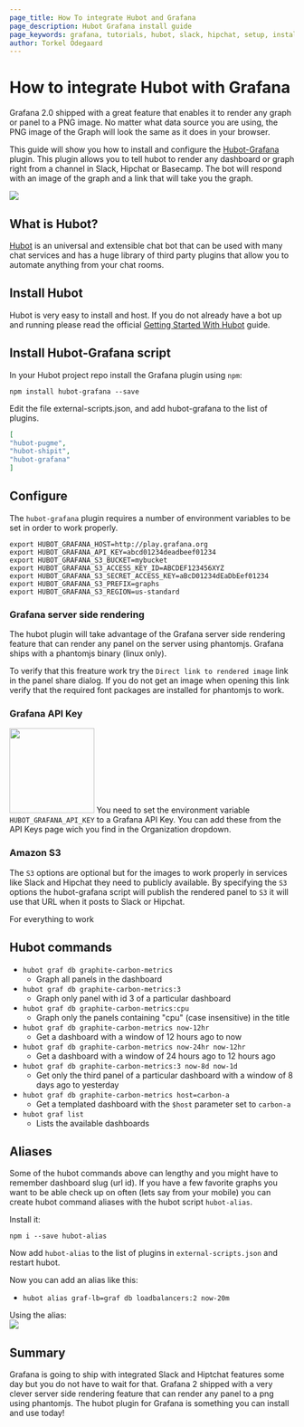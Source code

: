 ```yaml
---
page_title: How To integrate Hubot and Grafana
page_description: Hubot Grafana install guide
page_keywords: grafana, tutorials, hubot, slack, hipchat, setup, install, config
author: Torkel Ödegaard
---
```


# How to integrate Hubot with Grafana

Grafana 2.0 shipped with a great feature that enables it to render any graph or panel to a PNG image.
No matter what data source you are using, the PNG image of the Graph will look the same
as it does in your browser.

This guide will show you how to install and configure the [Hubot-Grafana](https://github.com/stephenyeargin/hubot-grafana)
plugin. This plugin allows you to tell hubot to render any dashboard or graph right from a channel in
Slack, Hipchat or Basecamp. The bot will respond with an image of the graph and a link that will
take you the graph.

<div class="text-center">
  <img src="/img/tutorials/hubot_grafana.png" class="center"></a>
</div>

## What is Hubot?
[Hubot](https://hubot.github.com/) is an universal and extensible chat bot that can be used with many chat
services and has a huge library of third party plugins that allow you to automate anything from your
chat rooms.

## Install Hubot
Hubot is very easy to install and host. If you do not already have a bot up and running please
read the official [Getting Started With Hubot](https://hubot.github.com/docs/) guide.

## Install Hubot-Grafana script

In your Hubot project repo install the Grafana plugin using `npm`:

    npm install hubot-grafana --save

Edit the file external-scripts.json, and add hubot-grafana to the list of plugins.

```json
[
"hubot-pugme",
"hubot-shipit",
"hubot-grafana"
]
```

## Configure

The `hubot-grafana` plugin requires a number of environment variables to be set in order to work properly.

    export HUBOT_GRAFANA_HOST=http://play.grafana.org
    export HUBOT_GRAFANA_API_KEY=abcd01234deadbeef01234
    export HUBOT_GRAFANA_S3_BUCKET=mybucket
    export HUBOT_GRAFANA_S3_ACCESS_KEY_ID=ABCDEF123456XYZ
    export HUBOT_GRAFANA_S3_SECRET_ACCESS_KEY=aBcD01234dEaDbEef01234
    export HUBOT_GRAFANA_S3_PREFIX=graphs
    export HUBOT_GRAFANA_S3_REGION=us-standard

### Grafana server side rendering
The hubot plugin will take advantage of the Grafana server side rendering feature that can
render any panel on the server using phantomjs. Grafana ships with a phantomjs binary (linux only).

To verify that this freature work try the `Direct link to rendered image` link in the panel share dialog.
If you do not get an image when opening this link verify that the required font packages are installed for phantomjs to work.

### Grafana API Key
<img src="/img/v2/orgdropdown_api_keys.png" style="width: 150px" class="right"></img>
You need to set the environment variable `HUBOT_GRAFANA_API_KEY` to a Grafana API Key.
You can add these from the API Keys page wich you find in the Organization dropdown.

### Amazon S3
The `S3` options are optional but for the images to work properly in services like Slack and Hipchat they need
to publicly available. By specifying the `S3` options the hubot-grafana script will publish the rendered
panel to `S3` it will use that URL when it posts to Slack or Hipchat.

For everything to work

## Hubot commands

- `hubot graf db graphite-carbon-metrics`
    - Graph all panels in the dashboard
- `hubot graf db graphite-carbon-metrics:3`
    - Graph only panel with id 3 of a particular dashboard
- `hubot graf db graphite-carbon-metrics:cpu`
    - Graph only the panels containing "cpu" (case insensitive) in the title
- `hubot graf db graphite-carbon-metrics now-12hr`
    - Get a dashboard with a window of 12 hours ago to now
- `hubot graf db graphite-carbon-metrics now-24hr now-12hr`
    - Get a dashboard with a window of 24 hours ago to 12 hours ago
- `hubot graf db graphite-carbon-metrics:3 now-8d now-1d`
    - Get only the third panel of a particular dashboard with a window of 8 days ago to yesterday
- `hubot graf db graphite-carbon-metrics host=carbon-a`
    - Get a templated dashboard with the `$host` parameter set to `carbon-a`
- `hubot graf list`
    - Lists the available dashboards

## Aliases
Some of the hubot commands above can lengthy and you might have to remember dashboard slug (url id).
If you have a few favorite graphs you want to be able check up on often (lets say from your mobile) you
can create hubot command aliases with the hubot script `hubot-alias`.

Install it:

    npm i --save hubot-alias

Now add `hubot-alias` to the list of plugins in `external-scripts.json` and restart hubot.

Now you can add an alias like this:

- `hubot alias graf-lb=graf db loadbalancers:2 now-20m`

<div class="text-center">
  Using the alias:<br>
  <img src="/img/tutorials/hubot_grafana2.png" class="center"></a>
</div>

## Summary

Grafana is going to ship with integrated Slack and Hiptchat features some day but you do
not have to wait for that. Grafana 2 shipped with a very clever server side rendering feature
that can render any panel to a png using phantomjs. The hubot plugin for Grafana is something
you can install and use today!


